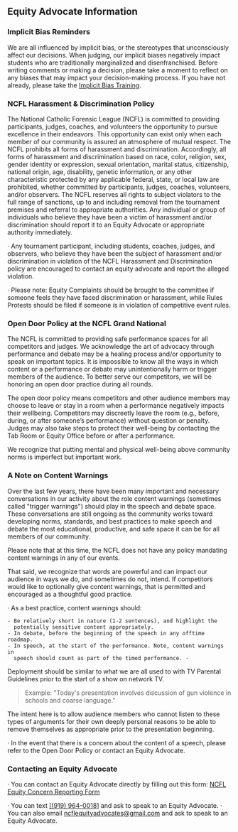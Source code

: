 ## Equity Advocate Information

### Implicit Bias Reminders

We are all influenced by implicit bias, or the stereotypes that unconsciously
affect our decisions. When judging, our implicit biases negatively impact
students who are traditionally marginalized and disenfranchised. Before writing
comments or making a decision, please take a moment to reflect on any biases
that may impact your decision-making process. If you have not already, please
take the [Implicit Bias Training](https://forms.gle/SH3D7dSyirzYX6TV7).

### NCFL Harassment & Discrimination Policy

The National Catholic Forensic League (NCFL) is committed to providing
participants, judges, coaches, and volunteers the opportunity to pursue
excellence in their endeavors. This opportunity can exist only when each member
of our community is assured an atmosphere of mutual respect. The NCFL prohibits
all forms of harassment and discrimination. Accordingly, all forms of
harassment and discrimination based on race, color, religion, sex, gender
identity or expression, sexual orientation, marital status, citizenship,
national origin, age, disability, genetic information, or any other
characteristic protected by any applicable federal, state, or local law are
prohibited, whether committed by participants, judges, coaches, volunteers,
and/or observers. The NCFL reserves all rights to subject violators to the full
range of sanctions, up to and including removal from the tournament premises
and referral to appropriate authorities. Any individual or group of individuals
who believe they have been a victim of harassment and/or discrimination should
report it to an Equity Advocate or appropriate authority immediately.

· Any tournament participant, including students, coaches, judges, and
observers, who believe they have been the subject of harassment and/or
discrimination in violation of the NCFL Harassment and Discrimination policy
are encouraged to contact an equity advocate and report the alleged violation.

· Please note: Equity Complaints should be brought to the committee if someone
feels they have faced discrimination or harassment, while Rules Protests should
be filed if someone is in violation of competitive event rules.

### Open Door Policy at the NCFL Grand National

The NCFL is committed to providing safe performance spaces for all competitors
and judges. We acknowledge the art of advocacy through performance and debate
may be a healing process and/or opportunity to speak on important topics. It is
impossible to know all the ways in which content or a performance or debate may
unintentionally harm or trigger members of the audience. To better serve our
competitors, we will be honoring an open door practice during all rounds.

The open door policy means competitors and other audience members may choose to
leave or stay in a room when a performance negatively impacts their wellbeing.
Competitors may discreetly leave the room (e.g., before, during, or after
someone’s performance) without question or penalty. Judges may also take steps
to protect their well-being by contacting the Tab Room or Equity Office before
or after a performance.

We recognize that putting mental and physical well-being above community norms
is imperfect but important work.

### A Note on Content Warnings

Over the last few years, there have been many important and necessary
conversations in our activity about the role content warnings (sometimes called
"trigger warnings") should play in the speech and debate space. These
conversations are still ongoing as the community works toward developing norms,
standards, and best practices to make speech and debate the most educational,
productive, and safe space it can be for all members of our community.

Please note that at this time, the NCFL does not have any policy mandating
content warnings in any of our events.

That said, we recognize that words are powerful and can impact our audience in
ways we do, and sometimes do not, intend. If competitors would like to
optionally give content warnings, that is permitted and encouraged as a
thoughtful good practice.

· As a best practice, content warnings should:

    - Be relatively short in nature (1-2 sentences), and highlight the
      potentially sensitive content appropriately. 
    - In debate, before the beginning of the speech in any offtime roadmap. 
    - In speech, at the start of the performance. Note, content warnings in
      speech should count as part of the timed performance. ·

Deployment should be similar to what we are all used to with TV Parental
Guidelines prior to the start of a show on network TV.

> Example: "Today's presentation involves discussion of gun violence in schools
> and coarse language." 

The intent here is to allow audience members who cannot listen to these types
of arguments for their own deeply personal reasons to be able to remove
themselves as appropriate prior to the presentation beginning.

· In the event that there is a concern about the content of a speech, please
refer to the Open Door Policy or contact an Equity Advocate.

### Contacting an Equity Advocate

· You can contact an Equity Advocate directly by filling out this form: [NCFL
Equity Concern Reporting Form](https://docs.google.com/forms/d/e/1FAIpQLSciqY_9YNl_Iw36jZxe8NuhCqxgPDdDOZ_Pd0xEJPtTIXO3Gw/viewform?usp=sf_link)

· You can text [[(919) 964-0018]](#) and ask to speak to an Equity Advocate.
· You can also email [ncflequityadvocates@gmail.com](email) and ask to speak to
an Equity Advocate.
